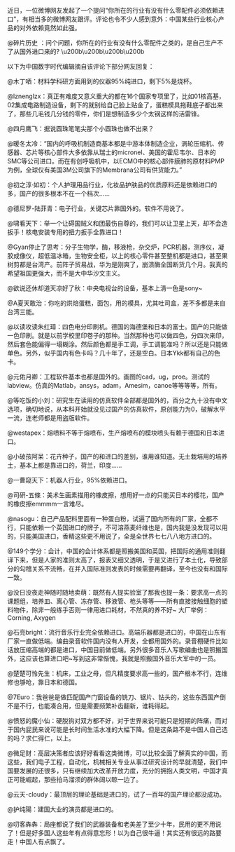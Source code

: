 近日，一位微博网友发起了一个提问“你所在的行业有没有什么零配件必须依赖进口”，有相当多的微博网友跟评。评论也令不少人感到意外：中国某些行业核心产品的对外依赖竟然如此强。

@碎片历史 ：问个问题，你所在的行业有没有什么零配件之类的，是自己生产不了从国外进口来的? \u200b\u200b\u200b\u200b 

以下为中国数字时代编辑摘自该评论下部分网友回复：

@木丁哂：材料学科研方面用到的仪器95%纯进口，剩下5%是烧杯。

@lznenglzx：真正有难度又意义重大的都在16个国家专项里了，比如01核高基，02集成电路制造设备，剩下的就别给自己脸上贴金了，蛋糕模具拖鞋底子都出来了，那些几毛钱几分钱的零件，你们是想制造多少个太钢这样的活雷锋。

@四月鹰飞：据说圆珠笔笔尖那个小圆珠也做不出来？

@暖冬太冷：“国内的呼吸机制造商基本都是中游本体制造企业，涡轮压缩机、传感器、芯片等核心部件大多依靠从瑞士的micronel、美国的霍尼韦尔、日本的SMC等公司进口。而在有创呼吸机中，以ECMO中的核心部件膜肺的原材料PMP为例，全球仅有美国3M公司旗下的Membrana公司有供货能力。”

@初之淳·如初：个人护理用品行业，化妆品护肤品的优质原料还是依赖进口的多，国产的很多根本不在一个档次……

@德尼罗-陆菲青：电子行业，关键芯片靠国外的。软件不用说了。

@啸看天下：举一个让碍国贼义和团最伤自尊的，我们可以让卫星上天，却不会造扳手！核电安装专用的扭力扳手全靠进口！

@Gyan停止了思考：分子生物学，酶，移液枪，杂交炉，PCR机器，测序仪，凝胶成像仪，超低温冰箱，生物安全柜，以上的核心零件甚至整机都是进口，甚至果树剪都是台湾产。前阵子贸易战，华为是刚爽了，崩溃酶全国断货几个月。我真的希望祖国更强大，而不是大中华沙文主义。

@欲说还休却道天凉好了秋：中央电视台的设备，基本上清一色是sony~

@A夏天敢治：你吃的烘焙蛋糕，面包，用的模具，尤其吐司盒，差不多都是来自台湾三能。

@以读攻读朱红璋：四色电分印刷机。德国的海德堡和日本的富士。国产的只能做一色印刷。就是以前学校里印卷子的那种。当然那种也可以做四色，分四次来印，然后套色能偏得一塌糊涂。然后颜色都是手工调，手工调能准吗？所以还是只能做单色。另外，似乎国内有色卡吗？几十年了，还是空白。日本Ykk都有自己的色卡。

@元佑月卿：工程软件基本也都是国外的。画图的cad，ug，proe。测试的labview。仿真的Matlab，ansys，adam，Amesim，canoe等等等等，所有。

@等吃饭的小刘：研究生在读用的仿真软件全部都是国外的，百分之九十没有中文选项，确切地说，从本科开始就没见过国产的仿真软件，原创能力为0，破解水平一流，连老师都是用盗版软件。

@westapex：熔喷料不等于熔喷布，生产熔喷布的模块喷头有赖于德国和日本进口。

@小破孩阿呆：花卉种子，国产的和进口的差别，谁用谁知道。无土栽培用的培养土，基本上都是靠进口的，荷兰，印度……

@一曹窥天下：机器人行业，95%依赖进口。

@司研-五條：美术生画素描用的橡皮擦，想用好一点的只能买日本的樱花，国产的橡皮擦emmmm一言难尽。

@nasogu：自己产品配料里面有一种蛋白粉，试遍了国内所有的厂家，全都不行，只能依赖一个英国进口的牌子，不可溶燕麦纤维也是，国内我是没发现可以用的，只能美国进口，香精这些更不用说了，全是全世界七七八八地方进口的。

@149个学分：会计，中国的会计体系都是照搬美国和英国，把国际的通用准则翻译下来，但是人家的准则太高了，报表又细又透明，于是又进行了本土化，导致部分的勾稽关系不流畅，在并入国际准则发表的时候需要再翻译，至今也没有和国际一致。

@没日没夜走神随时随地卖萌：既然有人提实验室了那我也提一条：要求高一点的课题组，培养皿、离心管、冻存管、移液管、枪头等等——所有直接接触细胞的塑料物件，除非一般练手否则一律用进口耗材，不然真的养不好~ 大厂举例：Corning, Axygen

@石亮bright：流行音乐行业完全依赖进口。高端乐器都是进口的，中国在山东有厂家一直做低端。编曲录音软件国内没有人开发，全都用国外的。录音棚硬件比如话放压缩高端的都是进口，中国目前做低端。另外很多音乐人写歌编曲也是照搬国外，这应该也算进口吧~写到这非常惭愧，我就是照搬国外音乐大军中的一员。

@楚楚可怜先生：机床，工业之母，但凡精度要求高一些的，国产根本不行，连维修也够呛，靠日本和德国。

@7Euro：我爸爸是做匹配国产门窗设备的铣刀、锯片、钻头的，这些东西国产倒不是不行，也能凑合用，但是需要频繁补齿翻新，谁耗得起。

@愤怒的魔小仙：硬脱钩对双方都不好，对于世界来说可能只是短期的阵痛，而对于国内屁民来说可能是长时间生活水准的大幅下降。但是这条路不是中国人自己选的吗？求仁得仁，以上。

@微足财：高层决策者应该好好看看这类微博，可以比较全面了解真实的中国，而这些，我们电子工程，自动化，机械相关专业从事过研究设计的早就清楚，我们中国要发展的还很多，只有继续加大改革开放力度，充分的拥抱人类文明，中国才真正可能崛起，那些拍马溜须的群体阔以晾一边了。

@云天-cloudy：最顶层的理论基础是进口的，试了一百年的国产理论都没成功。

@护纯陽：建国大业的演员都是进口的。

@叨客犇犇：局座都说了我们的武器装备和老美差了至少十年，民用的更不用说了！但是好多国人这些年有点得意忘形！以为自己很牛逼！其实还有很远的路要走！中国人有点飘了。


